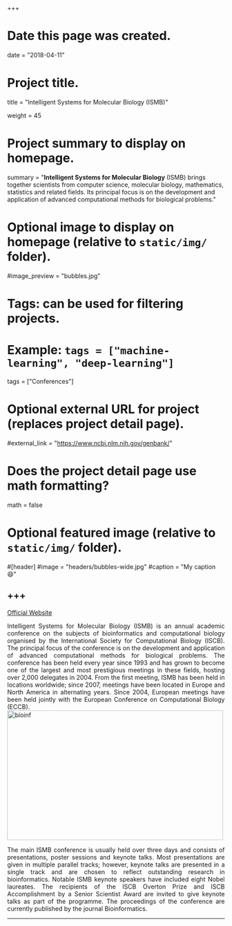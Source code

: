 +++
# Date this page was created.
date = "2018-04-11"

# Project title.
title = "Intelligent Systems for Molecular Biology (ISMB)"

weight = 45
# Project summary to display on homepage.
summary = "**Intelligent Systems for Molecular Biology** (ISMB) brings together scientists from computer science, molecular biology, mathematics, statistics and related fields. Its principal focus is on the development and application of advanced computational methods for biological problems."

# Optional image to display on homepage (relative to `static/img/` folder).
#image_preview = "bubbles.jpg"

# Tags: can be used for filtering projects.
# Example: `tags = ["machine-learning", "deep-learning"]`
tags = ["Conferences"]

# Optional external URL for project (replaces project detail page).
#external_link = "https://www.ncbi.nlm.nih.gov/genbank/"

# Does the project detail page use math formatting?
math = false

# Optional featured image (relative to `static/img/` folder).
#[header]
#image = "headers/bubbles-wide.jpg"
#caption = "My caption :smile:"


+++
---
[Official Website](https://www.iscb.org/ismb2018)

<p align="justify">Intelligent Systems for Molecular Biology (ISMB) is an annual academic conference on the subjects of bioinformatics and computational biology organised by the International Society for Computational Biology (ISCB). The principal focus of the conference is on the development and application of advanced computational methods for biological problems. The conference has been held every year since 1993 and has grown to become one of the largest and most prestigious meetings in these fields, hosting over 2,000 delegates in 2004. From the first meeting, ISMB has been held in locations worldwide; since 2007, meetings have been located in Europe and North America in alternating years. Since 2004, European meetings have been held jointly with the European Conference on Computational Biology (ECCB).   

<img src="/img/journal/conf/ismb2018.jpg" width = "500" height = "300" alt="bioinf" align=center />

<p align="justify">The main ISMB conference is usually held over three days and consists of presentations, poster sessions and keynote talks. Most presentations are given in multiple parallel tracks; however, keynote talks are presented in a single track and are chosen to reflect outstanding research in bioinformatics. Notable ISMB keynote speakers have included eight Nobel laureates. The recipients of the ISCB Overton Prize and ISCB Accomplishment by a Senior Scientist Award are invited to give keynote talks as part of the programme. The proceedings of the conference are currently published by the journal Bioinformatics. 

---